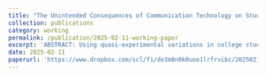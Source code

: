 ```yaml
---
title: "The Unintended Consequences of Communication Technology on Student Loan Borrowing Behavior: Evidence from the Rollout of Facebook"
collection: publications
category: working
permalink: /publication/2025-02-11-working-paper
excerpt: 'ABSTRACT: Using quasi-experimental variations in college students’ exposure to Facebook, I document the unintended consequences of communication technology on student loan borrowing behavior. My estimates show that the rollout of Facebook at a college reduces the number of student loan recipients by 7.965%, equivalent to approximately 215 fewer recipients based on sample mean. Meanwhile, I find consistent declines in both the number and dollar amount of disbursements. I provide evidence that these effects are due to improvements in students’ financial conditions through part-time job search. Further analysis reveals treatment effect heterogeneity based on racial minorities, ex-ante human capital investment, and rent-seeking behavior at private for-profit institutions, suggesting the redirection of social welfare. Taken together, communication technology can reduce students’ reliance on student loans by enhancing their job search efficiency. My findings provide insights into the demand-side factors for student loans and indicate how the diffusion of communication technology affects the public expenditure on student loans, informing policy considerations at the federal level.'
date: 2025-02-11
paperurl: 'https://www.dropbox.com/scl/fi/de3m8n0k0uoe1lrfrvibc/20250211_CHI_Facebook_student-loan.pdf?rlkey=vfrwji7k6706ct0epf29ipf8m&dl=0'
---
```

